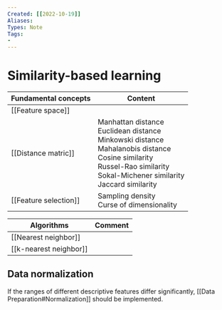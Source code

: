 ```yaml
---
Created: [[2022-10-19]]
Aliases: 
Types: Note
Tags: 
- 
---
```

# Similarity-based learning
| Fundamental concepts  | Content                                                                                                                                                                                 |
| --------------------- | --------------------------------------------------------------------------------------------------------------------------------------------------------------------------------------- |
| [[Feature space]]     |                                                                                                                                                                                         |
| [[Distance matric]]   | Manhattan distance<br>Euclidean distance<br>Minkowski distance<br>Mahalanobis distance<br>Cosine similarity<br>Russel-Rao similarity<br>Sokal-Michener similarity<br>Jaccard similarity |
| [[Feature selection]] | Sampling density<br>Curse of dimensionality                                                                                                                                             |

| Algorithms             | Comment |
| ---------------------- | ------- |
| [[Nearest neighbor]]   |         |
| [[k-nearest neighbor]] |         |

## Data normalization
If the ranges of different descriptive features differ significantly, [[Data Preparation#Normalization]] should be implemented. 
